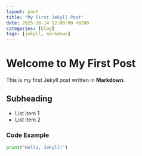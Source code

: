 ```yaml
---
layout: post
title: "My First Jekyll Post"
date: 2025-10-14 12:00:00 +0200
categories: [blog]
tags: [jekyll, markdown]
---
```


# Welcome to My First Post

This is my first Jekyll post written in **Markdown**.

## Subheading

- List item 1
- List item 2

### Code Example
```python
print("Hello, Jekyll!")

